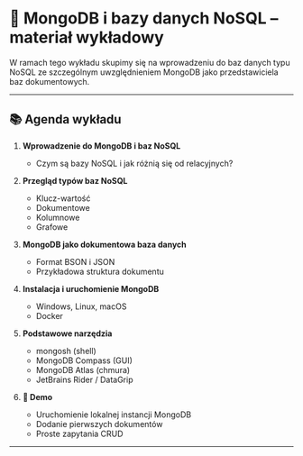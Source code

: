 # 📘 MongoDB i bazy danych NoSQL – materiał wykładowy

W ramach tego wykładu skupimy się na wprowadzeniu do baz danych typu NoSQL ze szczególnym uwzględnieniem MongoDB jako przedstawiciela baz dokumentowych.

---

## 📚 Agenda wykładu

1. **Wprowadzenie do MongoDB i baz NoSQL**

   * Czym są bazy NoSQL i jak różnią się od relacyjnych?

2. **Przegląd typów baz NoSQL**

   * Klucz-wartość
   * Dokumentowe
   * Kolumnowe
   * Grafowe

3. **MongoDB jako dokumentowa baza danych**

   * Format BSON i JSON
   * Przykładowa struktura dokumentu

4. **Instalacja i uruchomienie MongoDB**

   * Windows, Linux, macOS
   * Docker

5. **Podstawowe narzędzia**

   * mongosh (shell)
   * MongoDB Compass (GUI)
   * MongoDB Atlas (chmura)
   * JetBrains Rider / DataGrip

6. **🔧 Demo**

   * Uruchomienie lokalnej instancji MongoDB
   * Dodanie pierwszych dokumentów
   * Proste zapytania CRUD

---

